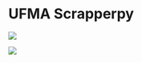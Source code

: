 # UFMA Scrapperpy

![](https://github.com/inovacampus/ufma-scapperpy/workflows/.github/workflows/pythonpackage.yml/badge.svg)

![](https://github.com/inovacampus/ufma-scapperpy/workflows/Python%20package/badge.svg)